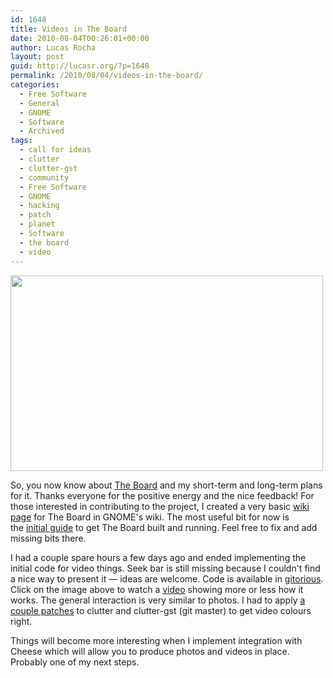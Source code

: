 ```yaml
---
id: 1648
title: Videos in The Board
date: 2010-08-04T00:26:01+00:00
author: Lucas Rocha
layout: post
guid: http://lucasr.org/?p=1648
permalink: /2010/08/04/videos-in-the-board/
categories:
  - Free Software
  - General
  - GNOME
  - Software
  - Archived
tags:
  - call for ideas
  - clutter
  - clutter-gst
  - community
  - Free Software
  - GNOME
  - hacking
  - patch
  - planet
  - Software
  - the board
  - video
---
```

[<img class="alignnone" src="http://farm5.static.flickr.com/4093/4858123317_c07cedef07.jpg" width="500" height="313" />](http://vimeo.com/13869009)

So, you now know about [The
Board](http://lucasr.org/2010/07/24/introducing-the-board/) and my short-term
and long-term plans for it. Thanks everyone for the positive energy and the
nice feedback! For those interested in contributing to the project, I created a
very basic [wiki page](http://live.gnome.org/TheBoardProject) for The Board in
GNOME's wiki. The most useful bit for now is the [initial
guide](http://live.gnome.org/TheBoardProject/Build) to get The Board built and
running. Feel free to fix and add missing bits there.

I had a couple spare hours a few days ago and ended implementing the initial
code for video things. Seek bar is still missing because I couldn't find a nice
way to present it — ideas are welcome. Code is available
in [gitorious](http://gitorious.com/the-board). Click on the image above to
watch a [video](http://vimeo.com/13869009) showing more or less how it works.
The general interaction is very similar to photos. I had to apply [a couple
patches](http://bugzilla.clutter-project.org/show_bug.cgi?id=2176) to clutter
and clutter-gst (git master) to get video colours right.

Things will become more interesting when I implement integration with Cheese
which will allow you to produce photos and videos in place. Probably one of my
next steps.

